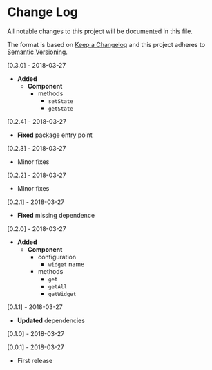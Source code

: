 # Change Log
All notable changes to this project will be documented in this file.

The format is based on [Keep a Changelog](http://keepachangelog.com/)
and this project adheres to [Semantic Versioning](http://semver.org/).

[0.3.0] - 2018-03-27
- **Added**
    - **Component**
        - methods
            - `setState`
            - `getState`

[0.2.4] - 2018-03-27
- **Fixed** package entry point

[0.2.3] - 2018-03-27
- Minor fixes

[0.2.2] - 2018-03-27
- Minor fixes

[0.2.1] - 2018-03-27
- **Fixed** missing dependence

[0.2.0] - 2018-03-27
- **Added**
    - **Component**
        - configuration
            - `widget` name
        - methods
            - `get`
            - `getAll`
            - `getWidget`

[0.1.1] - 2018-03-27
- **Updated** dependencies

[0.1.0] - 2018-03-27

[0.0.1] - 2018-03-27
- First release
